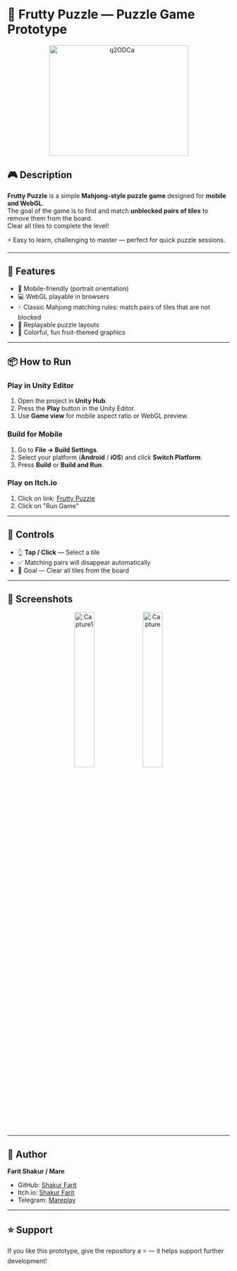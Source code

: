 # 🍉 Frutty Puzzle — Puzzle Game Prototype

<p align="center">
  <img width="315" height="250" alt="q2ODCa" src="https://github.com/user-attachments/assets/6d7f0f83-854b-4e5f-8123-c22bec8bd394" />
</p>

## 🎮 Description
**Frutty Puzzle** is a simple **Mahjong-style puzzle game** designed for **mobile and WebGL**.  
The goal of the game is to find and match **unblocked pairs of tiles** to remove them from the board.  
Clear all tiles to complete the level!  

⚡ Easy to learn, challenging to master — perfect for quick puzzle sessions.  

---

## 🚀 Features
- 📱 Mobile-friendly (portrait orientation)  
- 💻 WebGL playable in browsers  
- 🀄 Classic Mahjong matching rules: match pairs of tiles that are not blocked  
- 🔄 Replayable puzzle layouts  
- 🎨 Colorful, fun fruit-themed graphics  

---

## 📦 How to Run

### Play in Unity Editor
1. Open the project in **Unity Hub**.  
2. Press the **Play** button in the Unity Editor.  
3. Use **Game view** for mobile aspect ratio or WebGL preview.  

### Build for Mobile
1. Go to **File → Build Settings**.  
2. Select your platform (**Android** / **iOS**) and click **Switch Platform**.  
3. Press **Build** or **Build and Run**.  

### Play on Itch.io
1. Click on link: [Frutty Puzzle](https://shakur-farit.itch.io/frutty-puzzle)
2. Click on "Run Game"

---

## 🎯 Controls
- 👆 **Tap / Click** — Select a tile  
- ✅ Matching pairs will disappear automatically  
- 🎯 Goal — Clear all tiles from the board  

---

## 📸 Screenshots
<p align="center">
<img width="30%" height="30%" alt="Capture1" src="https://github.com/user-attachments/assets/ab958e55-b2ab-4f30-a1f4-f24e22ff4030" />
<img width="30%" height="30%" alt="Capture" src="https://github.com/user-attachments/assets/0bab347b-984f-4c54-ac6b-7cdc8d307d76" />
</p>

---

## 👤 Author
**Farit Shakur / Mare**  
- GitHub: [Shakur Farit](https://github.com/shakur-farit)  
- Itch.io: [Shakur Farit](https://shakur-farit.itch.io)  
- Telegram: [Mareplay](https://t.me/Mareplay)  

---

## ⭐ Support
If you like this prototype, give the repository a ⭐ — it helps support further development!
